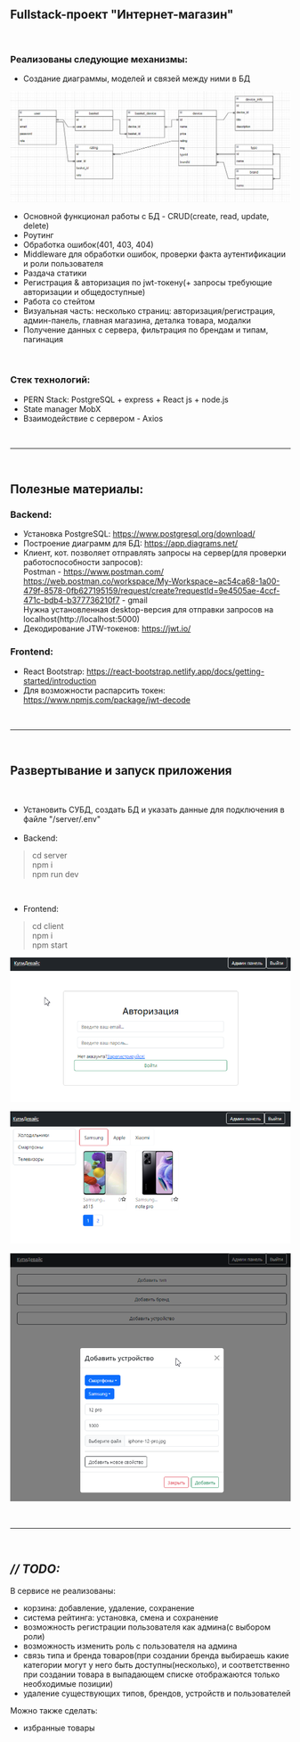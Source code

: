 <h2>Fullstack-проект "Интернет-магазин"</h2>
<br />
<h3>Реализованы следующие механизмы:</h3> 

* Создание диаграммы, моделей и связей между ними в БД

![Alt text](/git-images/Schema-pic.png)
* Основной функционал работы с БД - CRUD(create, read, update, delete)
* Роутинг
* Обработка ошибок(401, 403, 404)
* Middleware для обработки ошибок, проверки факта аутентификации и роли пользователя
* Раздача статики
* Регистрация & авторизация по jwt-токену(+ запросы требующие авторизации и общедоступные)
* Работа со стейтом
* Визуальная часть: несколько страниц: авторизация/регистрация, админ-панель, главная магазина, деталка товара, модалки
* Получение данных с сервера, фильтрация по брендам и типам, пагинация

<br />
<h3>Стек технологий: </h3>

* PERN Stack: PostgreSQL + express + React js + node.js
* State manager MobX
* Взаимодействие с сервером - Axios 

<br /><hr /><br />

<h2>Полезные материалы:</h2>

<h3>Backend:</h3> 

* Установка PostgreSQL: https://www.postgresql.org/download/
* Построение диаграмм для БД: https://app.diagrams.net/
* Клиент, кот. позволяет отправлять запросы на сервер(для проверки работоспособности запросов):<br />
Postman - https://www.postman.com/
https://web.postman.co/workspace/My-Workspace~ac54ca68-1a00-479f-8578-0fb627195159/request/create?requestId=9e4505ae-4ccf-471c-bdb4-b377736210f7 - gmail<br />
Нужна установленная desktop-версия для отправки запросов на localhost(http://localhost:5000)
* Декодирование JTW-токенов: https://jwt.io/

<h3>Frontend:</h3> 

* React Bootstrap: https://react-bootstrap.netlify.app/docs/getting-started/introduction
* Для возможности распарсить токен: https://www.npmjs.com/package/jwt-decode

<br /><hr /><br />

<h2>Развертывание и запуск приложения</h2><br />

* Установить СУБД, создать БД и указать данные для подключения в файле "/server/.env"
<br /><br />
* Backend:<br />

> cd server<br />
> npm i<br />
> npm run dev

<br />

* Frontend:<br />

> cd client<br />
> npm i<br />
> npm start

![Alt text](/git-images/image-2.png)

![Alt text](/git-images/image.png)

![Alt text](/git-images/image-1.png)

<br /><hr /><br />

<h2><i>// TODO:</i></h2>

В сервисе не реализованы:
* корзина: добавление, удаление, сохранение
* система рейтинга: установка, смена и сохранение
* возможность регистрации пользователя как админа(с выбором роли)
* возможность изменить роль с пользователя на админа
* связь типа и бренда товаров(при создании бренда выбираешь какие категории могут у него быть доступны(несколько), и соответственно при создании товара в выпадающем списке отображаются только необходимые позиции)
* удаление существующих типов, брендов, устройств и пользователей

Можно также сделать:
* избранные товары